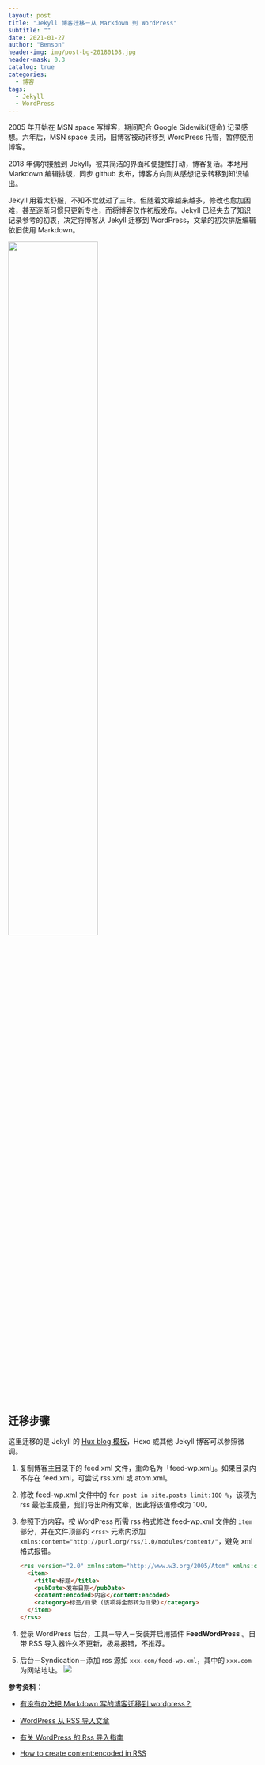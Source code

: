 ```yaml
---
layout: post
title: "Jekyll 博客迁移－从 Markdown 到 WordPress"
subtitle: ""
date: 2021-01-27
author: "Benson"
header-img: img/post-bg-20180108.jpg
header-mask: 0.3
catalog: true
categories:
  - 博客
tags:
  - Jekyll
  - WordPress
---
```


2005 年开始在 MSN space 写博客，期间配合 Google Sidewiki(短命) 记录感想。六年后，MSN space 关闭，旧博客被动转移到 WordPress 托管，暂停使用博客。

2018 年偶尔接触到 Jekyll，被其简洁的界面和便捷性打动，博客复活。本地用 Markdown 编辑排版，同步 github 发布，博客方向则从感想记录转移到知识输出。

Jekyll 用着太舒服，不知不觉就过了三年。但随着文章越来越多，修改也愈加困难，甚至逐渐习惯只更新专栏，而将博客仅作初版发布。Jekyll 已经失去了知识记录参考的初衷，决定将博客从 Jekyll 迁移到 WordPress，文章的初次排版编辑依旧使用 Markdown。

<img src="http://tc.seoipo.com/20210128124408.png" width="60%">

## 迁移步骤

这里迁移的是 Jekyll 的 [Hux blog 模板](https://github.com/Huxpro/huxpro.github.io)，Hexo 或其他 Jekyll 博客可以参照微调。

1. 复制博客主目录下的 feed.xml 文件，重命名为「feed-wp.xml」。如果目录内不存在 feed.xml，可尝试 rss.xml 或 atom.xml。

2. 修改 feed-wp.xml 文件中的 `for post in site.posts limit:100 %`，该项为 rss 最低生成量，我们导出所有文章，因此将该值修改为 100。

3. 参照下方内容，按 WordPress 所需 rss 格式修改 feed-wp.xml 文件的 `item` 部分，并在文件顶部的 `<rss>` 元素内添加 `xmlns:content="http://purl.org/rss/1.0/modules/content/"`，避免 xml 格式报错。

   ```html
   <rss version="2.0" xmlns:atom="http://www.w3.org/2005/Atom" xmlns:content="http://purl.org/rss/1.0/modules/content/" >
     <item>
       <title>标题</title>
       <pubDate>发布日期</pubDate>
       <content:encoded>内容</content:encoded>
       <category>标签/目录 (该项将全部转为目录)</category>
     </item>
   </rss>
   ```

4. 登录 WordPress 后台，工具－导入－安装并启用插件 **FeedWordPress** 。自带 RSS 导入器许久不更新，极易报错，不推荐。

5. 后台－Syndication－添加 rss 源如 `xxx.com/feed-wp.xml`，其中的 `xxx.com` 为网站地址。
   ![](http://tc.seoipo.com/20210128120956.gif)

**参考资料**：

- [有没有办法把 Markdown 写的博客迁移到 wordpress？](https://www.v2ex.com/t/73385)

- [WordPress 从 RSS 导入文章](https://www.yiyult.com/201903155699.html)

- [有关 WordPress 的 Rss 导入指南](https://www.cnblogs.com/u0mo5/p/4100927.html)

- [How to create <content:encoded> in RSS](https://stackoverflow.com/questions/33212592/how-to-create-contentencoded-in-rss)

